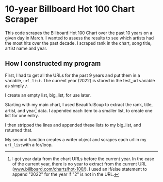 # 10-year Billboard Hot 100 Chart Scraper

This code scrapes the Billboard Hot 100 Chart over the past 10 years on a given day in March.  I wanted to assess the results to see which artists had the most hits over the past decade.  I scraped rank in the chart, song title, artist name and year.

## How I constructed my program
First, I had to get all the URLs for the past 9 years and put them in a variable, `url_list`.  The current year (2022) is stored in the test_url variable as simply `/`.  

I create an empty list, big_list, for use later.

Starting with my main chart, I used BeautifulSoup to extract the rank, title, artist, and year[^1] data.  I appended each item to a smaller list, to create one list for one entry.  

I then stripped the lines and appended these lists to my big_list, and returned that.

My second function creates a writer object and scrapes each url in my `url_list`with a for/loop.



[^1]:I got year data from the chart URLs before the current year. In the case of the current year, there is no year to extract from the current URL (www.billboard.com/charts/hot-100/).  I used an if/else statement to append "2022" for the year if "2" is not in the URL.
